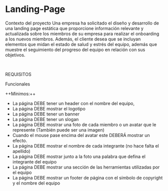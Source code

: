 # Landing-Page

Contexto del proyecto Una empresa ha solicitado el diseño y desarrollo de una landing page estática que proporcione información relevante y actualizada sobre los miembros de su empresa para realizar el onboarding a los nuevos miembros. Además, el cliente desea que se incluyan elementos que midan el estado de salud y estrés del equipo, además que muestre el seguimiento del progreso del equipo en relación con sus objetivos.

​

REQUISITOS

Funcionales

++Mínimos:++

 - La página DEBE tener un header con el nombre del equipo,
 - La página DEBE mostrar el logotipo
 - La página DEBE tener un banner
 - La página DEBE tener un slogan
 - La página DEBE mostrar una foto de cada miembro o un avatar que le represente (También puede ser una imagen)
 - Cuando el mouse pase encima del avatar este DEBERÁ mostrar un efecto.
 - La página DEBE mostrar el nombre de cada integrante (no hace falta el apellido)
 - La página DEBE mostrar junto a la foto una palabra que defina el integrante del equipo
 - La página DEBE mostrar una sección de las herramientas utilizadas por el equipo
 - La página DEBE mostrar un footer de página con el símbolo de copyright y el nombre del equipo
